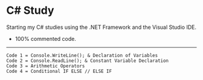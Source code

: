 # C# Study
Starting my C# studies using the .NET Framework and the Visual Studio IDE. 

- 100% commented code.

---

    Code 1 = Console.WriteLine(); & Declaration of Variables
    Code 2 = Console.ReadLine(); & Constant Variable Declaration
    Code 3 = Arithmetic Operators
    Code 4 = Conditional IF ELSE // ELSE IF

